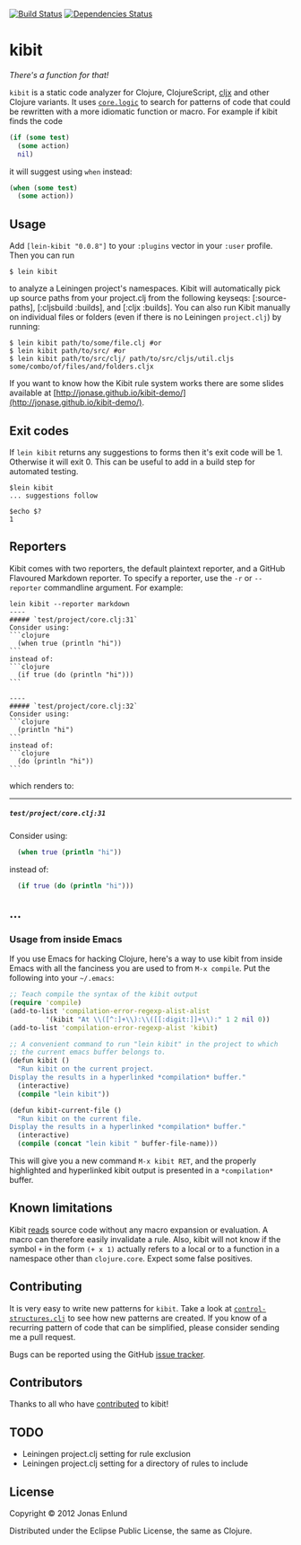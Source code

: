 [![Build Status](https://travis-ci.org/jonase/kibit.svg?branch=master)](https://travis-ci.org/jonase/kibit)
[![Dependencies Status](http://jarkeeper.com/jonase/kibit/status.svg)](http://jarkeeper.com/jonase/kibit)

# kibit

*There's a function for that!*

`kibit` is a static code analyzer for Clojure, ClojureScript, [cljx](https://github.com/lynaghk/cljx)
 and other Clojure variants. It uses [`core.logic`](https://github.com/clojure/core.logic)
  to search for patterns of code that could be rewritten with a more idiomatic function
or macro. For example if kibit finds the code

```clojure
(if (some test)
  (some action)
  nil)
```

it will suggest using `when` instead:

```clojure
(when (some test)
  (some action))
```

## Usage

Add `[lein-kibit "0.0.8"]` to your `:plugins` vector in your `:user`
profile. Then you can run

    $ lein kibit

to analyze a Leiningen project's namespaces. Kibit will automatically pick up source paths from your project.clj from the following keyseqs: [:source-paths], [:cljsbuild :builds], and [:cljx :builds]. You can also run Kibit manually on individual files or folders (even if there is no Leiningen `project.clj`) by running:

    $ lein kibit path/to/some/file.clj #or
    $ lein kibit path/to/src/ #or
    $ lein kibit path/to/src/clj/ path/to/src/cljs/util.cljs some/combo/of/files/and/folders.cljx


If you want to know how the Kibit rule system works there are some slides available at [http://jonase.github.io/kibit-demo/](http://jonase.github.io/kibit-demo/).

## Exit codes

If `lein kibit` returns any suggestions to forms then it's exit code will be 1. Otherwise it will exit 0. This can be useful to add in a build step for automated testing.


    $lein kibit
    ... suggestions follow

    $echo $?
    1

## Reporters

Kibit comes with two reporters, the default plaintext reporter, and a GitHub Flavoured Markdown reporter. To specify a reporter, use the `-r` or `--reporter` commandline argument. For example:

    lein kibit --reporter markdown
    ----
    ##### `test/project/core.clj:31`
    Consider using:
    ```clojure
      (when true (println "hi"))
    ```
    instead of:
    ```clojure
      (if true (do (println "hi")))
    ```

    ----
    ##### `test/project/core.clj:32`
    Consider using:
    ```clojure
      (println "hi")
    ```
    instead of:
    ```clojure
      (do (println "hi"))
    ```

which renders to:

----
##### `test/project/core.clj:31`
Consider using:
```clojure
  (when true (println "hi"))
```
instead of:
```clojure
  (if true (do (println "hi")))
```
...
----

### Usage from inside Emacs

If you use Emacs for hacking Clojure, here's a way to use kibit from
inside Emacs with all the fanciness you are used to from `M-x compile`.
Put the following into your `~/.emacs`:

```clojure
;; Teach compile the syntax of the kibit output
(require 'compile)
(add-to-list 'compilation-error-regexp-alist-alist
	     '(kibit "At \\([^:]+\\):\\([[:digit:]]+\\):" 1 2 nil 0))
(add-to-list 'compilation-error-regexp-alist 'kibit)

;; A convenient command to run "lein kibit" in the project to which
;; the current emacs buffer belongs to.
(defun kibit ()
  "Run kibit on the current project.
Display the results in a hyperlinked *compilation* buffer."
  (interactive)
  (compile "lein kibit"))

(defun kibit-current-file ()
  "Run kibit on the current file.
Display the results in a hyperlinked *compilation* buffer."
  (interactive)
  (compile (concat "lein kibit " buffer-file-name)))
```

This will give you a new command `M-x kibit RET`, and the properly
highlighted and hyperlinked kibit output is presented in a
`*compilation*` buffer.

## Known limitations

Kibit
[reads](http://clojure.github.com/clojure/clojure.core-api.html#clojure.core/read)
source code without any macro expansion or evaluation. A macro can
therefore easily invalidate a rule. Also, kibit will not know if the
symbol `+` in the form `(+ x 1)` actually refers to a local or to a
function in a namespace other than `clojure.core`. Expect
some false positives.

## Contributing

It is very easy to write new patterns for `kibit`. Take a look at
[`control-structures.clj`](https://github.com/jonase/kibit/blob/master/src/kibit/rules/control_structures.clj)
to see how new patterns are created. If you know of a recurring
pattern of code that can be simplified, please consider sending me a
pull request.

Bugs can be reported using the GitHub [issue tracker](https://github.com/jonase/kibit/issues/).

## Contributors

Thanks to all who have [contributed](https://github.com/jonase/kibit/graphs/contributors) to kibit!

## TODO

* Leiningen project.clj setting for rule exclusion
* Leiningen project.clj setting for a directory of rules to include

## License

Copyright © 2012 Jonas Enlund

Distributed under the Eclipse Public License, the same as Clojure.
